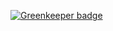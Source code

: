 

[![Greenkeeper badge](https://badges.greenkeeper.io/kamthamc/NightmareJS-Demo.svg)](https://greenkeeper.io/)